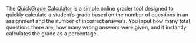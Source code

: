 The <a href="https://quickgrade.us/">QuickGrade Calculator</a> is a simple online grader tool designed to quickly calculate a student’s grade based on the number of questions in an assignment and the number of incorrect answers. You input how many total questions there are, how many wrong answers were given, and it instantly calculates the grade as a percentage.
